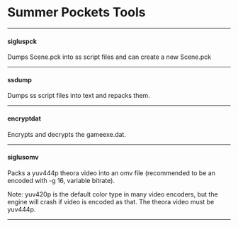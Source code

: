 # Summer Pockets Tools


----------------
#### sigluspck
Dumps Scene.pck into ss script files and can create a new Scene.pck

----------------
#### ssdump
Dumps ss script files into text and repacks them.

----------------
#### encryptdat
Encrypts and decrypts the gameexe.dat.

----------------
#### siglusomv
Packs a yuv444p theora video into an omv file (recommended to be an encoded with -g 16, variable bitrate).

Note: yuv420p is the default color type in many video encoders, 
but the engine will crash if video is encoded as that. The theora video must be yuv444p.

----------------

